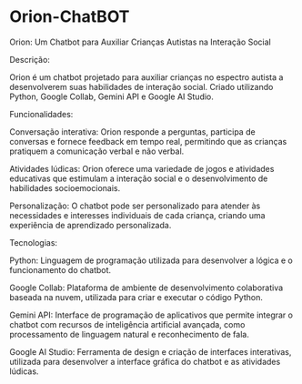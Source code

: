 # Orion-ChatBOT

Orion: Um Chatbot para Auxiliar Crianças Autistas na Interação Social

Descrição:

Orion é um chatbot projetado para auxiliar crianças no espectro autista a desenvolverem suas habilidades de interação social. Criado utilizando Python, Google Collab, Gemini API e Google AI Studio.

Funcionalidades:

Conversação interativa: Orion responde a perguntas, participa de conversas e fornece feedback em tempo real, permitindo que as crianças pratiquem a comunicação verbal e não verbal.

Atividades lúdicas: Orion oferece uma variedade de jogos e atividades educativas que estimulam a interação social e o desenvolvimento de habilidades socioemocionais.

Personalização: O chatbot pode ser personalizado para atender às necessidades e interesses individuais de cada criança, criando uma experiência de aprendizado personalizada.

Tecnologias:

Python: Linguagem de programação utilizada para desenvolver a lógica e o funcionamento do chatbot.

Google Collab: Plataforma de ambiente de desenvolvimento colaborativa baseada na nuvem, utilizada para criar e executar o código Python.

Gemini API: Interface de programação de aplicativos que permite integrar o chatbot com recursos de inteligência artificial avançada, como processamento de linguagem natural e reconhecimento de fala.

Google AI Studio: Ferramenta de design e criação de interfaces interativas, utilizada para desenvolver a interface gráfica do chatbot e as atividades lúdicas.
